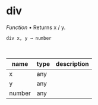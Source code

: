# div

_Function_ &bull; Returns x / y.

<pre><code>div x, y &rarr; number</code></pre>
<br>

| name | type | description |
|------|------|-------------|
|x|any||
|y|any||
|number|any||


